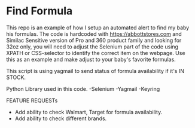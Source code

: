 # Find Formula

This repo is an example of how I setup an automated alert to find my baby his formulas. The code is hardcoded with https://abbottstores.com and Similac Sensitive version of Pro and 360 product family and looking for 32oz only, you will need to adjust the Selenium part of the code using XPATH or CSS-selector to identify the correct item on the webpage. Use this as an example and make adjust to your baby's favorite formulas. 

This script is using yagmail to send status of formula availability if it's IN STOCK.

Python Library used in this code.
-Selenium
-Yagmail
-Keyring

FEATURE REQUESTs
- Add ability to check Walmart, Target for formula availability.
- Add ability to check different brands. 
